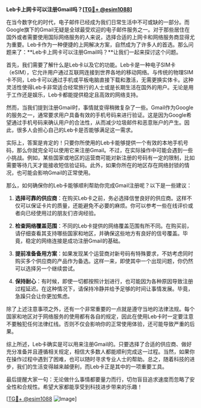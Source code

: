 **Leb卡上网卡可以注册Gmail吗？[[TG💪+ @esim1088](https://t.me/s/esim1088)]**

在当今数字化的时代，电子邮件已经成为我们日常生活中不可或缺的一部分。而Google旗下的Gmail无疑是全球最受欢迎的电子邮件服务之一。对于那些居住在国外或者需要使用国际网络服务的人来说，选择合适的上网卡和网络服务商显得尤为重要。Leb卡作为一种便捷的上网解决方案，自然成为了许多人的首选。那么问题来了：**Leb卡上网卡可以注册Gmail吗？**让我们一起来探讨这个问题。

首先，我们需要了解什么是Leb卡以及它的功能。Leb卡是一种电子SIM卡（eSIM），它允许用户通过互联网连接到世界各地的移动网络。与传统的物理SIM卡不同，Leb卡可以通过手机或平板电脑直接下载和激活，无需更换实体卡。这种灵活性使得Leb卡非常适合经常旅行的人士或是长期生活在国外的用户。无论是用于工作还是娱乐，Leb卡都能提供稳定且高效的网络支持。

然而，当我们提到注册Gmail时，事情就变得稍微复杂了一些。Gmail作为Google的服务之一，通常要求用户具备有效的手机号码来进行验证。这是因为Google希望通过手机号码来确认用户的合法性，从而减少垃圾邮件和恶意账户的产生。因此，很多人会担心自己的Leb卡是否能够满足这一需求。

实际上，答案是肯定的！只要你所使用的Leb卡能够提供一个有效的本地手机号码，那么你就完全可以使用它来注册Gmail。不过，在实际操作中可能会遇到一些小挑战。例如，某些国家或地区的运营商可能对新注册的号码有一定的限制，比如需要等待几天才能接收短信验证码。此外，如果你所在的地区存在网络封锁的情况，也可能会影响Gmail的正常使用。

那么，如何确保你的Leb卡能够顺利帮助你完成Gmail注册呢？以下是一些建议：

1. **选择可靠的供应商**：在购买Leb卡之前，务必选择信誉良好的供应商。这样不仅可以保证卡片的质量，还能避免不必要的麻烦。你可以参考一些在线评价或者向已经使用过的朋友们咨询经验。
   
2. **检查网络覆盖范围**：不同的Leb卡提供的网络覆盖范围有所不同。在购买前，请仔细查看其支持哪些国家和地区，并确保这些地方有良好的信号覆盖。毕竟，稳定的网络连接是成功注册Gmail的基础。

3. **提前准备备用方案**：如果发现某个运营商对新号码有特殊要求，不妨考虑同时购买多个供应商的产品作为备选。这样一来，即使其中一个出现问题，你仍然可以选择另一个继续尝试。

4. **保持耐心**：有时候，即使一切都按照计划进行，也可能因为各种原因导致注册过程延迟。在这种情况下，请保持冷静并给予足够的时间让事情发展。毕竟，急躁只会让你更加焦虑。

除了上述注意事项之外，还有一个非常重要的一点就是遵守当地的法律法规。每个国家和地区对于网络服务的使用都有各自的规定，因此在使用Leb卡时一定要注意不要触犯任何法律红线。否则不仅会影响你的正常使用体验，还可能导致严重的后果。

综上所述，Leb卡确实是可以用来注册Gmail的。只要选择了合适的供应商、做好充分准备并且遵循相关规定，相信大多数人都能顺利完成这一过程。当然，如果你在操作过程中遇到了困难，也可以随时寻求专业人士的帮助。总之，随着科技的进步，我们的生活变得越来越便利，而Leb卡正是其中的一项重要工具。

最后提醒大家一句：无论做什么事情都要量力而行，切勿盲目追求速度而忽略了安全性和合规性。希望大家都能享受到科技进步带来的乐趣！

[[TG💪+ @esim1088](https://t.me/s/esim1088) ![Image](https://i.postimg.cc/4NQfJmqS/Snipaste-2025-05-13-00-14-12.png)]